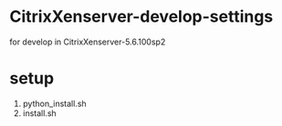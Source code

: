 CitrixXenserver-develop-settings
================================

for develop in CitrixXenserver-5.6.100sp2 


# setup
1. python_install.sh
2. install.sh
